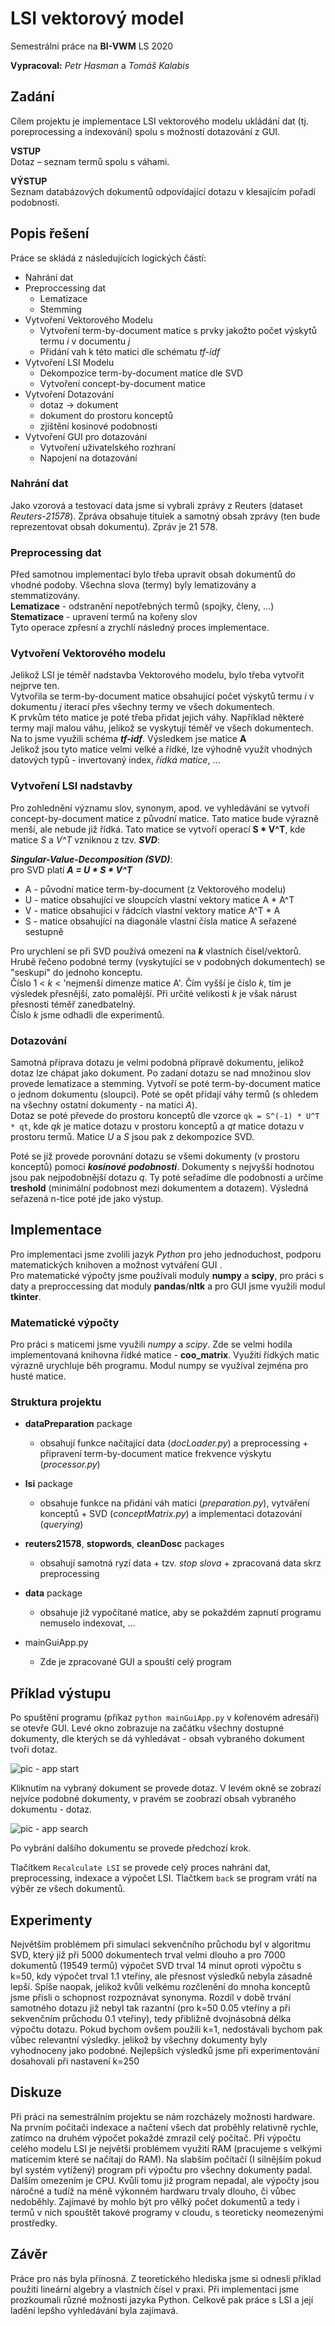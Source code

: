 # LSI vektorový model
Semestrální práce na **BI-VWM** LS 2020

**Vypracoval:** *Petr Hasman* a *Tomáš Kalabis*


## Zadání
Cílem projektu je implementace LSI vektorového modelu ukládání dat (tj. poreprocessing a indexování) spolu
s možností dotazování z GUI.

**VSTUP**\
Dotaz – seznam termů spolu s váhami.

**VÝSTUP**\
Seznam databázových dokumentů odpovídající dotazu v klesajícím pořadí podobnosti.


## Popis řešení
Práce se skládá z následujících logických částí:

* Nahrání dat
* Preproccessing dat
  * Lematizace
  * Stemming
* Vytvoření Vektorového Modelu
  * Vytvoření term-by-document matice s prvky jakožto počet výskytů termu *i* v documentu *j*
  * Přidání vah k této matici dle schématu *tf-idf* 
* Vytvoření LSI Modelu
  * Dekompozice term-by-document matice dle SVD
  * Vytvoření concept-by-document matice
* Vytvoření Dotazování
  * dotaz -> dokument
  * dokument do prostoru konceptů
  * zjištění kosinové podobnosti
* Vytvoření GUI pro dotazování
  * Vytvoření uživatelského rozhraní
  * Napojení na dotazování
  
### Nahrání dat
Jako vzorová a testovací data jsme si vybrali zprávy z Reuters (dataset *Reuters-21578*).
Zpráva obsahuje titulek a samotný obsah zprávy (ten bude reprezentovat obsah dokumentu). Zpráv je 21 578.

### Preprocessing dat
Před samotnou implementací bylo třeba upravit obsah dokumentů do vhodné podoby.
Všechna slova (termy) byly lematizovány a stemmatizovány.\
**Lematizace** - odstranění nepotřebných termů (spojky, členy, ...)\
**Stematizace** -  upravení termů na kořeny slov\
Tyto operace zpřesní a zrychlí následný proces implementace.

### Vytvoření Vektorového modelu
Jelikož LSI je téměř nadstavba Vektorového modelu, bylo třeba vytvořit nejprve ten.\
Vytvořila se term-by-document matice obsahující počet výskytů termu *i* v dokumentu *j* iterací přes všechny termy ve všech dokumentech.\
K prvkům této matice je poté třeba přidat jejich váhy. Například některé termy mají malou váhu, jelikož se vyskytují téměř ve všech dokumentech.
Na to jsme využili schéma ***tf-idf***. Výsledkem jse matice **A**\
Jelikož jsou tyto matice velmi velké a řídké, lze výhodně využít vhodných datových typů - invertovaný index, *řídká matice*, ... 

### Vytvoření LSI nadstavby
Pro zohlednění významu slov, synonym, apod. ve vyhledávání se vytvoří concept-by-document matice z původní matice.
Tato matice bude výrazně menší, ale nebude již řídká. Tato matice se vytvoří operací **S * V^T**, kde matice *S* a *V^T* vzniknou z tzv. ***SVD***:

***Singular-Value-Decomposition (SVD)***:\
pro SVD platí ***A = U * S * V^T***
* A - původní matice term-by-document (z Vektorového modelu)
* U - matice obsahující ve sloupcích vlastní vektory matice A * A^T
* V - matice obsahující v řádcích vlastní vektory matice A^T * A
* S - matice obsahující na diagonále vlastní čísla matice A seřazené sestupně 

Pro urychlení se při SVD používá omezení na ***k*** vlastních čísel/vektorů. Hrubě řečeno podobné termy (vyskytující se v podobných dokumentech) se "seskupí" do jednoho konceptu.\
Číslo 1 < *k* < 'nejmenší dimenze matice A'. Čím vyšší je číslo *k*, tím je výsledek přesnější, zato pomalější.
Při určité velikosti *k* je však nárust přesnosti téměř zanedbatelný.\
Číslo *k* jsme odhadli dle experimentů.

### Dotazování
Samotná příprava dotazu je velmi podobná přípravě dokumentu, jelikož dotaz lze chápat jako dokument.
Po zadaní dotazu se nad množinou slov provede lematizace a stemming. Vytvoří se poté term-by-document matice o jednom dokumentu (sloupci).
Poté se opět přídají váhy termů (s ohledem na všechny ostatní dokumenty - na matici *A*).\
Dotaz se poté převede do prostoru konceptů dle vzorce
`qk = S^(-1) * U^T * qt`, kde *qk* je matice dotazu v prostoru konceptů a *qt* matice dotazu v prostoru termů.
Matice *U* a *S* jsou pak z dekompozice SVD.

Poté se již provede porovnání dotazu se všemi dokumenty (v prostoru konceptů) pomoci ***kosínové podobnosti***.
Dokumenty s nejvyšší hodnotou jsou pak nejpodobnější dotazu *q*.
Ty poté seřadíme dle podobnosti a určíme **treshold** (minimální podobnost mezi dokumentem a dotazem).
Výsledná seřazená n-tice poté jde jako výstup.
    
    
## Implementace
Pro implementaci jsme zvolili jazyk *Python* pro jeho jednoduchost, podporu matematických knihoven a možnost vytváření GUI .\
Pro matematické výpočty jsme používali moduly **numpy** a **scipy**, pro práci s daty a preproccessing dat
 moduly **pandas**/**nltk** a pro GUI jsme využili modul **tkinter**.

### Matematické výpočty
Pro práci s maticemi jsme využili *numpy* a *scipy*. Zde se velmi hodila implementovaná knihovna řídké matice - **coo_matrix**.
Využití řídkých matic výrazně urychluje běh programu. Modul numpy se využíval zejména pro husté matice.

### Struktura projektu
* **dataPreparation** package
  * obsahují funkce načítající data (*docLoader.py*) a preprocessing + připravení term-by-document matice frekvence výskytu (*processor.py*)
  
* **lsi** package
  * obsahuje funkce na přidání váh matici (*preparation.py*), vytváření konceptů + SVD (*conceptMatrix.py*) 
  a implementaci dotazování (*querying*)
  
* **reuters21578**, **stopwords**, **cleanDosc** packages
  * obsahují samotná ryzí data + tzv. *stop slova* + zpracovaná data skrz preprocessing

* **data** package
  * obsahuje již vypočítané matice, aby se pokaždém zapnutí programu nemuselo indexovat, ...
  
* mainGuiApp.py
  * Zde je zpracované GUI a spouští celý program
  

## Příklad výstupu
Po spuštění programu (příkaz `python mainGuiApp.py` v kořenovém adresáři) se otevře GUI.
Levé okno zobrazuje na začátku všechny dostupné dokumenty, dle kterých se dá vyhledávat - obsah vybraného dokument tvoří dotaz.

![pic - app start](example-start.png) 

Kliknutím na vybraný dokument se provede dotaz.
V levém okně se zobrazí nejvíce podobné dokumenty, v pravém se zoobrazí obsah vybraného dokumentu - dotaz.

![pic - app search](example-search.png)

Po vybrání dalšího dokumentu se provede předchozí krok.

Tlačítkem `Recalculate LSI` se provede celý proces nahrání dat, preprocessing, indexace a výpočet LSI.
Tlačtkem `back` se program vrátí na výběr ze všech dokumentů.

## Experimenty
Největším problémem při simulaci sekvenčního průchodu byl v algoritmu SVD, který již při 5000 dokumentech
trval velmi dlouho a pro 7000 dokumentů (19549 termů) výpočet SVD trval 14 minut oproti výpočtu s k=50,
kdy výpočet trval 1.1 vteřiny, ale přesnost výsledků nebyla zásadně lepší. Spíše naopak, jelikož kvůli velkému
rozčlenění do mnoha konceptů jsme přisli o schopnost rozpoznávat synonyma. Rozdíl v době trvání samotného
dotazu již nebyl tak razantní (pro k=50 0.05 vteřiny a při sekvenčním průchodu 0.1 vteřiny), tedy přibližně
dvojnásobná délka výpočtu dotazu. Pokud bychom ovšem použili k=1, nedostávali bychom pak vůbec relevantní výsledky.
jelikož by všechny dokumenty byly vyhodnoceny jako podobné. Nejlepších výsledků jsme při experimentování dosahovali 
při nastavení k=250
    
    
## Diskuze
Při práci na semestrálním projektu se nám rozcházely možnosti hardware.
Na prvním počitači indexace a načtení všech dat proběhly relativně rychle, zatímco na druhém výpočet pokaždé zmrazil celý počítač.
Při výpočtu celého modelu LSI je největší problémem využití RAM (pracujeme s velkými maticemim které se načítají do RAM).
Na slabším počítačí (I silnějším pokud byl systém vytížený) program při výpočtu pro všechny dokumenty padal. Dalším omezením je CPU.
Kvůli tomu již program nepadal, ale výpočty jsou náročné a tudíž na méně výkonném hardwaru trvaly dlouho, či vůbec nedoběhly.
Zajímavé by mohlo být pro vělký počet dokumentů a tedy i termů v nich spouštět takové programy v cloudu, s teoreticky neomezenými prostředky.
    

## Závěr
Práce pro nás byla přínosná. Z teoretického hlediska jsme si odnesli příklad použití lineární algebry a vlastních čísel v praxi.
Při implementaci jsme prozkoumali různé možnosti jazyka Python. Celkově pak práce s LSI a její ladění lepšho vyhledávání byla zajímavá.